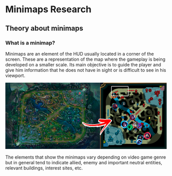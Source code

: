 ﻿# Minimaps Research 
## Theory about minimaps
### What is a minimap?
Minimaps are an element of the HUD usually located in a corner of the screen. These are a representation of the map where the gameplay is being developed on a smaller scale. Its main objective is to guide the player and give him information that he does not have in sight or is difficult to see in his viewport.

![enter image description here](https://raw.githubusercontent.com/alejandro61299/Minimaps_Personal_Research/master/docs/web_images/lol.png)

The elements that show the minimaps vary depending on video game genre but in general tend to indicate allied, enemy and important neutral entities, relevant buildings, interest sites, etc.

